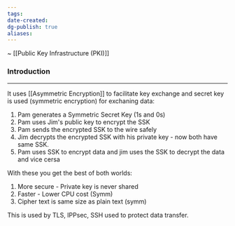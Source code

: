 ```yaml
---
tags:
date-created:
dg-publish: true
aliases:
---
```

~ [[Public Key Infrastructure (PKI)]]
### Introduction
---
It uses [[Asymmetric Encryption]] to facilitate key exchange and secret key is used (symmetric encryption) for exchaning data:

1. Pam generates a Symmetric Secret Key (1s and 0s)
2. Pam uses Jim's public key to encrypt the SSK 
3. Pam sends the encrypted SSK to the wire safely
4. Jim decrypts the encrypted SSK with his private key - now both have same SSK. 
5. Pam uses SSK to encrypt data and jim uses the SSK to decrypt the data and vice cersa

With these you get the best of both worlds:

1. More secure - Private key is never shared 
2. Faster - Lower CPU cost (Symm)
3. Cipher text is same size as plain text (symm)

This is used by TLS, IPPsec, SSH used to protect data transfer.
